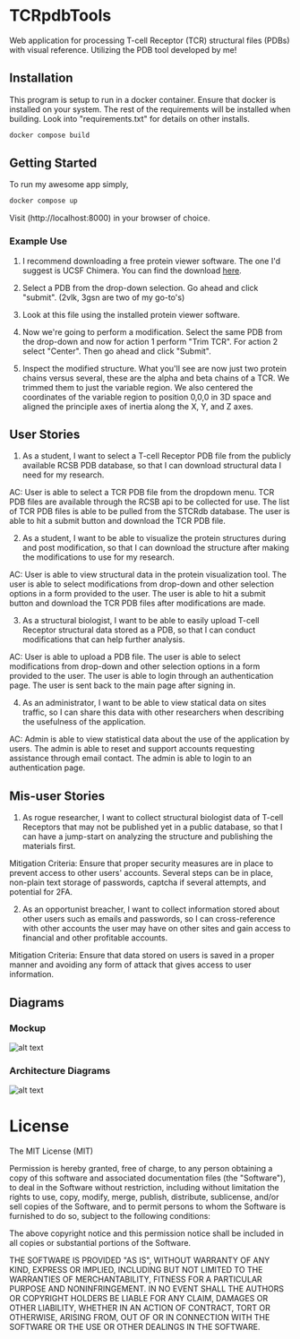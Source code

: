 # TCRpdbTools
Web application for processing T-cell Receptor (TCR) structural files (PDBs) with visual reference. Utilizing the PDB tool developed by me!

## Installation
This program is setup to run in a docker container. Ensure that docker is installed on your system. The rest of the requirements will be installed when building. Look into "requirements.txt" for details on other installs.

```bash
docker compose build
```

## Getting Started
To run my awesome app simply,
```bash
docker compose up
```
Visit (http://localhost:8000) in your browser of choice.

### Example Use
1. I recommend downloading a free protein viewer software. The one I'd suggest is UCSF Chimera. You can find the download [here](https://www.cgl.ucsf.edu/chimera/download.html).

2. Select a PDB from the drop-down selection. Go ahead and click "submit". (2vlk, 3gsn are two of my go-to's)

3. Look at this file using the installed protein viewer software.

4. Now we're going to perform a modification. Select the same PDB from the drop-down and now for action 1 perform "Trim TCR". For action 2 select "Center". Then go ahead and click "Submit".

5. Inspect the modified structure. What you'll see are now just two protein chains versus several, these are the alpha and beta chains of a TCR. We trimmed them to just the variable region. We also centered the coordinates of the variable region to position 0,0,0 in 3D space and aligned the principle axes of inertia along the X, Y, and Z axes. 

## User Stories
1. As a student, I want to select a T-cell Receptor PDB file from the publicly available RCSB PDB database, so that I can download structural data I need for my research.

AC: User is able to select a TCR PDB file from the dropdown menu. TCR PDB files are available through the RCSB api to be collected for use. The list of TCR PDB files is able to be pulled from the STCRdb database. The user is able to hit a submit button and download the TCR PDB file.


2. As a student, I want to be able to visualize the protein structures during and post modification, so that I can download the structure after making the modifications to use for my research.

AC: User is able to view structural data in the protein visualization tool. The user is able to select modifications from drop-down and other selection options in a form provided to the user. The user is able to hit a submit button and download the TCR PDB files after modifications are made.



3. As a structural biologist, I want to be able to easily upload T-cell Receptor structural data stored as a PDB, so that I can conduct modifications that can help further analysis.

AC: User is able to upload a PDB file. The user is able to select modifications from drop-down and other selection options in a form provided to the user. The user is able to login through an authentication page. The user is sent back to the main page after signing in.



4. As an administrator, I want to be able to view statical data on sites traffic, so I can share this data with other researchers when describing the usefulness of the application.

AC: Admin is able to view statistical data about the use of the application by users. The admin is able to reset and support accounts requesting assistance through email contact. The admin is able to login to an authentication page. 


## Mis-user Stories
1. As rogue researcher, I want to collect structural biologist data of T-cell Receptors that may not be published yet in a public database, so that I can have a jump-start on analyzing the structure and publishing the materials first. 

Mitigation Criteria: Ensure that proper security measures are in place to prevent access to other users' accounts. Several steps can be in place, non-plain text storage of passwords, captcha if several attempts, and potential for 2FA.

2. As an opportunist breacher, I want to collect information stored about other users such as emails and passwords, so I can cross-reference with other accounts the user may have on other sites and gain access to financial and other profitable accounts.

Mitigation Criteria: Ensure that data stored on users is saved in a proper manner and avoiding any form of attack that gives access to user information.

## Diagrams

### Mockup
![alt text](https://github.com/aseamann/tcr-pdb-tools/blob/main/WebpageDesign.png?raw=true)

### Architecture Diagrams
![alt text](https://github.com/aseamann/tcr-pdb-tools/blob/main/TCRpdbToolsDiagram.png?raw=true)

# License
The MIT License (MIT)

Permission is hereby granted, free of charge, to any person obtaining a copy of this software and associated documentation files (the "Software"), to deal in the Software without restriction, including without limitation the rights to use, copy, modify, merge, publish, distribute, sublicense, and/or sell copies of the Software, and to permit persons to whom the Software is furnished to do so, subject to the following conditions:

The above copyright notice and this permission notice shall be included in all copies or substantial portions of the Software.

THE SOFTWARE IS PROVIDED "AS IS", WITHOUT WARRANTY OF ANY KIND, EXPRESS OR IMPLIED, INCLUDING BUT NOT LIMITED TO THE WARRANTIES OF MERCHANTABILITY, FITNESS FOR A PARTICULAR PURPOSE AND NONINFRINGEMENT. IN NO EVENT SHALL THE AUTHORS OR COPYRIGHT HOLDERS BE LIABLE FOR ANY CLAIM, DAMAGES OR OTHER LIABILITY, WHETHER IN AN ACTION OF CONTRACT, TORT OR OTHERWISE, ARISING FROM, OUT OF OR IN CONNECTION WITH THE SOFTWARE OR THE USE OR OTHER DEALINGS IN THE SOFTWARE.
